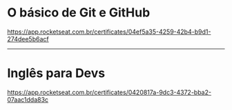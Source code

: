 
# O básico de Git e GitHub
https://app.rocketseat.com.br/certificates/04ef5a35-4259-42b4-b9d1-274dee5b6acf

---

# Inglês para Devs
https://app.rocketseat.com.br/certificates/0420817a-9dc3-4372-bba2-07aac1dda83c